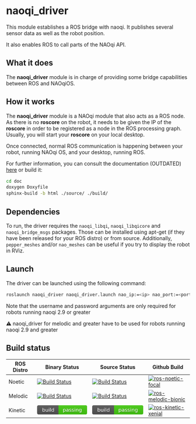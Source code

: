 # naoqi_driver

This module establishes a ROS bridge with naoqi. It publishes several sensor data as well as the robot position.

It also enables ROS to call parts of the NAOqi API.

## What it does

The __naoqi_driver__ module is in charge of providing some
bridge capabilities between ROS and NAOqiOS.

## How it works

The __naoqi_driver__ module is a NAOqi module that also acts
as a ROS node. As there is no __roscore__ on the robot, it
needs to be given the IP of the __roscore__ in order to be
registered as a node in the ROS processing graph. Usually,
you will start your __roscore__ on your local desktop.

Once connected, normal ROS communication is happening between
your robot, running NAOqi OS, and your desktop, running ROS.


For further information, you can consult the documentation (OUTDATED) [here](http://ros-naoqi.github.io/naoqi_driver/) or build it:

```sh
cd doc
doxygen Doxyfile
sphinx-build -b html ./source/ ./build/
```

## Dependencies
To run, the driver requires the `naoqi_libqi`, `naoqi_libqicore` and `naoqi_bridge_msgs` packages. Those can be installed using apt-get (if they have been released for your ROS distro) or from source. Additionally, `pepper_meshes` and/or `nao_meshes` can be useful if you try to display the robot in RViz.

## Launch
The driver can be launched using the following command:
```sh
roslaunch naoqi_driver naoqi_driver.launch nao_ip:=<ip> nao_port:=<port> network_interface:=<interface> username:=<name> password:=<passwd>
```
Note that the username and password arguments are only required for robots running naoqi 2.9 or greater 

:warning: naoqi_driver for melodic and greater have to be used for robots running naoqi 2.9 and greater

## Build status

ROS Distro| Binary Status | Source Status | Github Build |
|-------------------|-------------------|-------------------|-------------------|
Noetic | [![Build Status](https://build.ros.org/job/Nbin_uf64__naoqi_driver__ubuntu_focal_amd64__binary/badge/icon)](https://build.ros.org/job/Nbin_uf64__naoqi_driver__ubuntu_focal_amd64__binary/) | [![Build Status](https://build.ros.org/job/Nsrc_uF__naoqi_driver__ubuntu_focal__source/badge/icon)](https://build.ros.org/job/Nsrc_uF__naoqi_driver__ubuntu_focal__source/) | [![ros-noetic-focal](https://github.com/ros-naoqi/naoqi_driver/actions/workflows/noetic_focal.yml/badge.svg)](https://github.com/ros-naoqi/naoqi_driver/actions/workflows/noetic_focal.yml)
Melodic | [![Build Status](https://build.ros.org/job/Mbin_ub64__naoqi_driver__ubuntu_bionic_amd64__binary/badge/icon)](https://build.ros.org/job/Mbin_ub64__naoqi_driver__ubuntu_bionic_amd64__binary/) | [![Build Status](https://build.ros.org/job/Msrc_uB__naoqi_driver__ubuntu_bionic__source/badge/icon)](https://build.ros.org/job/Msrc_uB__naoqi_driver__ubuntu_bionic__source/) | [![ros-melodic-bionic](https://github.com/ros-naoqi/naoqi_driver/actions/workflows/melodic_bionic.yml/badge.svg)](https://github.com/ros-naoqi/naoqi_driver/actions/workflows/melodic_bionic.yml)
Kinetic | ![passing](https://raw.githubusercontent.com/jenkinsci/embeddable-build-status-plugin/7c7eedc7617851f07a1f09629c33fee11cff50ab/src/doc/flat_unconfigured.svg) | ![passing](https://raw.githubusercontent.com/jenkinsci/embeddable-build-status-plugin/7c7eedc7617851f07a1f09629c33fee11cff50ab/src/doc/flat_unconfigured.svg) | [![ros-kinetic-xenial](https://github.com/ros-naoqi/naoqi_driver/actions/workflows/kinetic_xenial.yml/badge.svg)](https://github.com/ros-naoqi/naoqi_driver/actions/workflows/kinetic_xenial.yml) |


